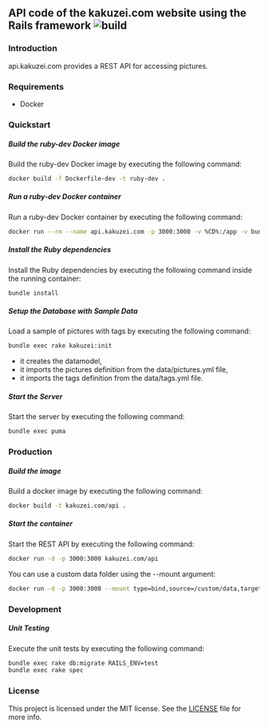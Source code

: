 ## API code of the kakuzei.com website using the Rails framework ![build](https://github.com/kakuzei/rails.kakuzei.com/workflows/build/badge.svg)

### Introduction

api.kakuzei.com provides a REST API for accessing pictures.

### Requirements

* Docker

### Quickstart

##### Build the ruby-dev Docker image

Build the ruby-dev Docker image by executing the following command:

```bash
docker build -f Dockerfile-dev -t ruby-dev .
```

##### Run a ruby-dev Docker container

Run a ruby-dev Docker container by executing the following command:

```bash
docker run --rm --name api.kakuzei.com -p 3000:3000 -v %CD%:/app -v bundle:/usr/local/bundle -w /app -it ruby-dev
```

##### Install the Ruby dependencies

Install the Ruby dependencies by executing the following command inside the running container:

```bash
bundle install
```

##### Setup the Database with Sample Data

Load a sample of pictures with tags by executing the following command:

```bash
bundle exec rake kakuzei:init
```
* it creates the datamodel,
* it imports the pictures definition from the data/pictures.yml file,
* it imports the tags definition from the data/tags.yml file.

##### Start the Server

Start the server by executing the following command:

```bash
bundle exec puma
```

### Production

##### Build the image

Build a docker image by executing the following command:

```bash
docker build -t kakuzei.com/api .
```

##### Start the container

Start the REST API by executing the following command:

```bash
docker run -d -p 3000:3000 kakuzei.com/api
```

You can use a custom data folder using the --mount argument:

```bash
docker run -d -p 3000:3000 --mount type=bind,source=/custom/data,target=/app/data kakuzei.com/api
```

### Development

##### Unit Testing

Execute the unit tests by executing the following command:

```bash
bundle exec rake db:migrate RAILS_ENV=test
bundle exec rake spec
```

### License

This project is licensed under the MIT license. See the [LICENSE](LICENSE) file for more info.
